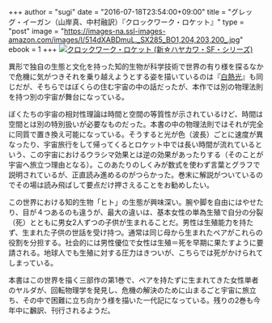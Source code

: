 +++
author = "sugi"
date = "2016-07-18T23:54:00+09:00"
title = "グレッグ・イーガン（山岸真、中村融訳）『クロックワーク・ロケット』"
type = "post"
image = "https://images-na.ssl-images-amazon.com/images/I/514dXABDmuL._SX285_BO1,204,203,200_.jpg"
ebook = 1
+++
<a href="http://www.amazon.co.jp/exec/obidos/ASIN/4153350249/chezsugi-22/ref=nosim/" name="amazletlink" target="_blank"><img src="http://ecx.images-amazon.com/images/I/51cW1NAZLAL.jpg" alt="クロックワーク・ロケット (新☆ハヤカワ・SF・シリーズ)" style="border: none;" class="alignleft"  /></a>

異形で独自の生態と文化を持った知的生物が科学技術で世界の有り様を探るなかで危機に気がつきそれを乗り越えようとする姿を描いているのは『[白熱光](/book/4657/)』も同じだが、そちらではぼくらの住む宇宙の中の話だったが、本作では別の物理法則を持つ別の宇宙が舞台になっている。

ぼくたちの宇宙の相対性理論は時間と空間の等質性が示されているけど、時間は空間とは別の特別扱いが必要なものだった。本書の中の物理法則ではそれが完全に同質で置き換え可能になっている。そうすると光が色（波長）ごとに速度が異なったり、宇宙旅行をして帰ってくるとロケット中では長い時間が流れているという、この宇宙におけるウラシマ効果とは逆の効果があったりする（そのことが宇宙へ旅立つ理由となる）。このあたりのしくみが数式を使わず言葉とグラフで説明されているが、正直読み進めるのがつらかった。巻末に解説がついているのでその場は読み飛ばして要点だけ押さえることをお勧めしたい。

この世界における知的生物「ヒト」の生態が興味深い。腕や脚を自由にはやせたり、目が４つあるのも違うが、最大の違いは、基本女性の単為生殖で自分の分裂（死）とともに男女2人ずつの子供が生まれることだ。男性は生殖能力を持たず、生まれた子供の世話を受け持つ。通常は同じ母から生まれたペアがこれらの役割を分担する。社会的には男性優位で女性は生殖＝死を早期に果たすように要請される。地球人でも生殖に対する圧力はきついが、こちらでは死がかけられてしまっている。

本書はこの世界を描く三部作の第1巻で、ペアを持たずに生まれてきた女性単者のヤルダが、回転物理学を発見し、危機の解決のために山まるごと宇宙に旅立ち、その中で困難に立ち向かう様を描いた一代記になっている。残りの2巻も今年中に飜訳、刊行されるようだ。
